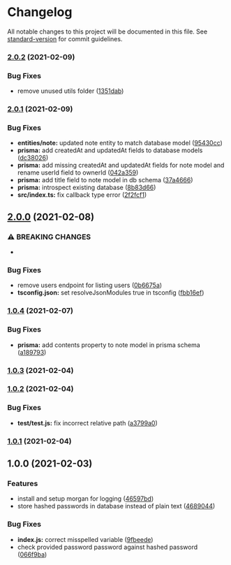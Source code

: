 # Changelog

All notable changes to this project will be documented in this file. See [standard-version](https://github.com/conventional-changelog/standard-version) for commit guidelines.

### [2.0.2](https://github.com/georgemunyoro/gramaro-api/compare/v2.0.1...v2.0.2) (2021-02-09)


### Bug Fixes

* remove unused utils folder ([1351dab](https://github.com/georgemunyoro/gramaro-api/commit/1351dab5d0d71d259271a7f3ab651ed3e30218ad))

### [2.0.1](https://github.com/georgemunyoro/gramaro-api/compare/v2.0.0...v2.0.1) (2021-02-09)


### Bug Fixes

* **entities/note:** updated note entity to match database model ([95430cc](https://github.com/georgemunyoro/gramaro-api/commit/95430cc67e59f3a0057114da1a9b606dc17bff2d))
* **prisma:** add createdAt and updatedAt fields to database models ([dc38026](https://github.com/georgemunyoro/gramaro-api/commit/dc3802690c2219af77cd079108983e11cdf32078))
* **prisma:** add missing createdAt and updatedAt fields for note model and rename userId field to ownerId ([042a359](https://github.com/georgemunyoro/gramaro-api/commit/042a359c719dd7cfb43fa7ddf6b3024c8a583143))
* **prisma:** add title field to note model in db schema ([37a4666](https://github.com/georgemunyoro/gramaro-api/commit/37a46666a2aa0b5574edecbdf58e9e2b410219b7))
* **prisma:** introspect existing database ([8b83d66](https://github.com/georgemunyoro/gramaro-api/commit/8b83d661d37acbaa76628b42cbe590acee570f4d))
* **src/index.ts:** fix callback type error ([2f2fcf1](https://github.com/georgemunyoro/gramaro-api/commit/2f2fcf12f886145c014cf6329e737c2c26632bb4))

## [2.0.0](https://github.com/georgemunyoro/gramaro-api/compare/v1.0.4...v2.0.0) (2021-02-08)


### ⚠ BREAKING CHANGES

* 

### Bug Fixes

* remove users endpoint for listing users ([0b6675a](https://github.com/georgemunyoro/gramaro-api/commit/0b6675ab5eeb1313bec6bf34d5cae0e60b50ed42))
* **tsconfig.json:** set resolveJsonModules true in tsconfig ([fbb16ef](https://github.com/georgemunyoro/gramaro-api/commit/fbb16ef2c3f628c17192a3fca348449c79a83c4a))

### [1.0.4](https://github.com/georgemunyoro/gramaro-api/compare/v1.0.3...v1.0.4) (2021-02-07)


### Bug Fixes

* **prisma:** add contents property to note model in prisma schema ([a189793](https://github.com/georgemunyoro/gramaro-api/commit/a1897932e380212ed9eb08bc3ee012f2671c3e6c))

### [1.0.3](https://github.com/georgemunyoro/gramaro-api/compare/v1.0.2...v1.0.3) (2021-02-04)

### [1.0.2](https://github.com/georgemunyoro/gramaro-api/compare/v1.0.1...v1.0.2) (2021-02-04)


### Bug Fixes

* **test/test.js:** fix incorrect relative path ([a3799a0](https://github.com/georgemunyoro/gramaro-api/commit/a3799a0ba06187f917388e32a82b44f6fe5243ed))

### [1.0.1](https://github.com/georgemunyoro/gramaro-api/compare/v1.0.0...v1.0.1) (2021-02-04)

## 1.0.0 (2021-02-03)


### Features

* install and setup morgan for logging ([46597bd](https://github.com/georgemunyoro/gramaro-api/commit/46597bdd6e0e3924d9052b2f46a51eaae857d3df))
* store hashed passwords in database instead of plain text ([4689044](https://github.com/georgemunyoro/gramaro-api/commit/468904439c4a0094dfb526545f73afb1c77080bd))


### Bug Fixes

* **index.js:** correct misspelled variable ([9fbeede](https://github.com/georgemunyoro/gramaro-api/commit/9fbeede62cd91b4368a9c61ea07da820c2c76538))
* check provided password password against hashed password ([066f9ba](https://github.com/georgemunyoro/gramaro-api/commit/066f9ba3b8c328a1cc73e76cbd589bf89d64237e))
